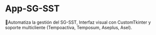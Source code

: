# App-SG-SST
🔧Automatiza la gestión del SG-SST, Interfaz visual con CustomTkinter y soporte multicliente (Tempoactiva, Temposum, Aseplus, Asel).
